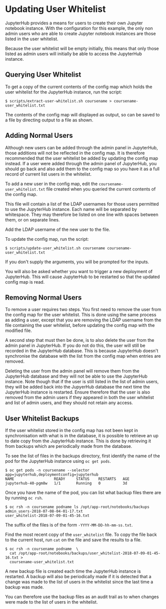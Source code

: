 # Updating User Whitelist

JupyterHub provides a means for users to create their own Jupyter notebook instance. With the configuration for this example, the only non admin users who are able to create Jupyter notebook instances are those listed in the user whitelist.

Because the user whitelist will be empty initially, this means that only those listed as admin users will initially be able to access the JupyterHub instance.

## Querying User Whitelist

To get a copy of the current contents of the config map which holds the user whitelist for the JupyterHub instance, run the script:

```
$ scripts/extract-user-whitelist.sh coursename > coursename-user_whitelist.txt
```

The contents of the config map will displayed as output, so can be saved to a file by directing output to a file as shown.


## Adding Normal Users

Although new users can be added through the admin panel in JupyterHub, those additions will not be reflected in the config map. It is therefore recommended that the user whitelist be added by updating the config map instead. If a user were added through the admin panel of JupyterHub, you should go back and also add them to the config map so you have it as a full record of current list users in the whitelist.

To add a new user in the config map, edit the ``coursename-user_whitelist.txt`` file created when you queried the current contents of the config map.

This file will contain a list of the LDAP usernames for those users permitted to use the JupyterHub instance. Each name will be separated by whitespace. They may therefore be listed on one line with spaces between them, or on separate lines.

Add the LDAP username of the new user to the file.

To update the config map, run the script:

```
$ scripts/update-user_whitelist.sh coursename coursename-user_whitelist.txt
```

If you don't supply the arguments, you will be prompted for the inputs.

You will also be asked whether you want to trigger a new deployment of JupyterHub. This will cause JupyterHub to be restarted so that the updated config map is read.

## Removing Normal Users

To remove a user requires two steps. You first need to remove the user from the config map for the user whitelist. This is done using the same process as adding a user, except that you are removing the LDAP username from the file containing the user whitelist, before updating the config map with the modified file.

A second step that must then be done, is to also delete the user from the admin panel in JupyterHub. If you do not do this, the user will still be recorded in the JupyterHub database. This is because JupyterHub doesn't synchronise the database with the list from the config map when entries are removed.

Deleting the user from the admin panel will remove them from the JupyterHub database and they will not be able to use the JupyterHub instance. Note though that if the user is still listed in the list of admin users, they will be added back into the JupyerHub database the next time the JupyterHub instance is restarted. Ensure therefore that the user is also removed from the admin users if they appeared in both the user whitelist and list of admin users, and they should not retain any access.

## User Whitelist Backups

If the user whitelist stored in the config map has not been kept in synchronisation with what is in the database, it is possible to retrieve an up to date copy from the JupyterHub instance. This is done by retrieving it from backups which are periodically made from the database.

To see the list of files in the backups directory, first identify the name of the pod for the JupyterHub instance using ``oc get pods``.

```
$ oc get pods -n coursename --selector app=jupyterhub,deploymentconfig=jupyterhub
NAME                  READY     STATUS    RESTARTS   AGE
jupyterhub-40-pgm8w   1/1       Running   0          3d
```

Once you have the name of the pod, you can list what backup files there are by running ``oc rsh``.

```
$ oc rsh -n coursename podname ls /opt/app-root/notebooks/backups
admin_users-2018-07-08-04-01-17.txt
user_whitelist-2018-07-09-01-45-16.txt
```

The suffix of the files is of the form ``-YYYY-MM-DD-hh-mm-ss.txt``.

Find the most recent copy of the ``user_whitelist`` file. To copy the file back to the current host, run ``cat`` on the file and save the results to a file.

```
$ oc rsh -n coursename podname  \
  cat /opt/app-root/notebooks/backups/user_whitelist-2018-07-09-01-45-16.txt >
  coursename-user_whitelist.txt
```

A new backup file is created each time the JupyterHub instance is restarted. A backup will also be periodically made if it is detected that a change was made to the list of users in the whitelist since the last time a backup was made.

You can therefore use the backup files as an audit trail as to when changes were made to the list of users in the whitelist.
